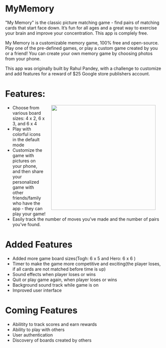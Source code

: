 # MyMemory

"My Memory" is the classic picture matching game - find pairs of matching cards that start face down. 
It’s fun for all ages and a great way to exercise your brain and improve your concentration. This app is complely free.

My Memory is a customizable memory game, 100% free and open-source. Play one of the pre-defined games, 
or play a custom game created by you or a friend! You can create your own memory game by choosing photos from your phone.

This app was originally built by Rahul Pandey, with a challenge to customize and add features for a reward of $25 Google store publishers account.

# Features:

<img src="https://github.com/codesuperstarr/MyMemory/blob/master/memory-game-demo.gif" width="336" align="right" hspace="20">

- Choose from various board sizes: 4 x 2, 6 x 3, and 6 x 4
- Play with colorful icons in the default mode
- Customize the game with pictures on your phone, 
and then share your personalized game with other friends/family who have the app - they can play your game!
- Easily track the number of moves you’ve made and the number of pairs you’ve found.

# Added Features
- Added more game board sizes(Togh: 6 x 5 and Hero: 6 x 6 )
- Timer to make the game more competitive and exciting(the player loses, if all cards are not matched before time is up)
- Sound effects when player loses or wins
- Quit or play game again, when player loses or wins
- Background sound track while game is on
- Improved user interface

# Coming Features
- Abilitity to track scores and earn rewards
- Ability to play with others
- User authentication
- Discovery of boards created by others
